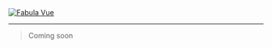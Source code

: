 <a href="https://www.fabulaui.com" target="_blank">
    <img alt="Fabula Vue" src="https://github.com/fabula-ui/vue/blob/master/.github/assets/fabula-github-vue.svg">
</a>

---

> Coming soon